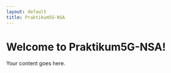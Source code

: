 ```yaml
---
layout: default
title: Praktikum5G-NSA
---
```


# Welcome to Praktikum5G-NSA!

Your content goes here.
